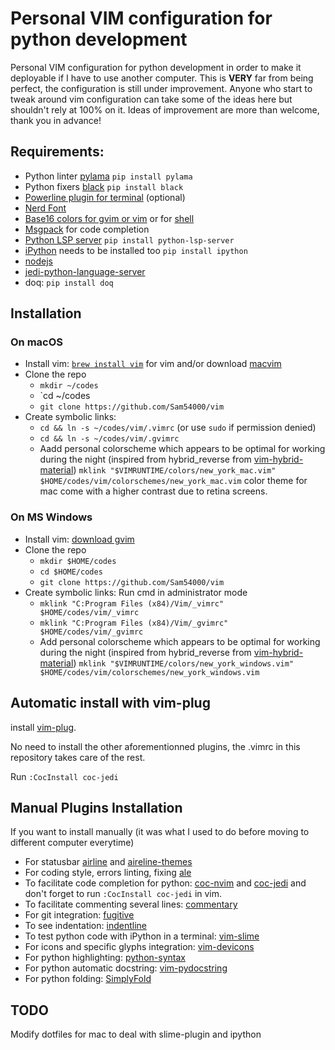 # Personal VIM configuration for python development
Personal VIM configuration for python development in order to make it deployable if I have to use another computer.
This is **VERY** far from being perfect, the configuration is still under improvement. Anyone who start to tweak around vim configuration can take some of the ideas here but shouldn't rely at 100% on it. Ideas of improvement are more than welcome, thank you in advance!
## Requirements:
- Python linter [pylama](https://klen.github.io/pylama/) `pip install pylama`
- Python fixers [black](https://github.com/psf/black) `pip install black`
- [Powerline plugin for terminal](https://github.com/powerline/fonts) (optional)
- [Nerd Font](https://www.nerdfonts.com/#features)
- [Base16 colors for gvim or vim](https://github.com/chriskempson/base16-vim) or for [shell](https://github.com/chriskempson/base16-shell)
- [Msgpack](https://github.com/msgpack/msgpack-python) for code completion 
- [Python LSP server](https://github.com/python-lsp/python-lsp-server) `pip install python-lsp-server`
- [iPython](https://ipython.org/) needs to be installed too `pip install ipython`
- [nodejs](https://nodejs.org/en/download/)
- [jedi-python-language-server](https://github.com/pappasam/jedi-language-server)
- doq: `pip install doq`

## Installation
### On macOS
* Install vim: [`brew install vim`](https://formulae.brew.sh/formula/vim) for vim and/or download [macvim](https://github.com/macvim-dev/macvim)
* Clone the repo
  - `mkdir ~/codes`
  - `cd ~/codes
  - `git clone https://github.com/Sam54000/vim`
* Create symbolic links: 
  - `cd && ln -s ~/codes/vim/.vimrc` (or use `sudo` if permission denied)
  - `cd && ln -s ~/codes/vim/.gvimrc`
  - Aadd personal colorscheme which appears to be optimal for working during the night (inspired from hybrid_reverse from [vim-hybrid-material](https://github.com/kristijanhusak/vim-hybrid-material)) `mklink "$VIMRUNTIME/colors/new_york_mac.vim" $HOME/codes/vim/colorschemes/new_york_mac.vim` color theme for mac come with a higher contrast due to retina screens.

 ### On MS Windows 
 * Install vim: [download gvim](https://ftp.nluug.nl/pub/vim/pc/gvim90.exe)
* Clone the repo
  - `mkdir $HOME/codes`
  - `cd $HOME/codes`
  - `git clone https://github.com/Sam54000/vim`
* Create symbolic links:
Run cmd in administrator mode
  - `mklink "C:Program Files (x84)/Vim/_vimrc" $HOME/codes/vim/_vimrc`
  - `mklink "C:Program Files (x84)/Vim/_gvimrc" $HOME/codes/vim/_gvimrc`
  - Add personal colorscheme which appears to be optimal for working during the night (inspired from hybrid_reverse from [vim-hybrid-material](https://github.com/kristijanhusak/vim-hybrid-material)) `mklink "$VIMRUNTIME/colors/new_york_windows.vim" $HOME/codes/vim/colorschemes/new_york_windows.vim`

## Automatic install with vim-plug
install [vim-plug](https://github.com/junegunn/vim-plug).

No need to install the other aforementionned plugins, the .vimrc in this repository takes care of the rest.

Run `:CocInstall coc-jedi`

## Manual Plugins Installation
If you want to install manually (it was what I used to do before moving to different computer everytime)

- For statusbar [airline](https://github.com/vim-airline/vim-airline) and [aireline-themes](https://github.com/vim-airline/vim-airline-themes#vim-airline-themes--)
- For coding style, errors linting, fixing [ale](https://github.com/dense-analysis/ale#usage)
- To facilitate code completion for python: [coc-nvim](https://github.com/neoclide/coc.nvim) and [coc-jedi](https://github.com/pappasam/coc-jedi) and don't forget to run `:CocInstall coc-jedi` in vim.
- To facilitate commenting several lines: [commentary](https://github.com/tpope/vim-commentary)
- For git integration: [fugitive](https://github.com/tpope/vim-fugitive)
- To see indentation: [indentline](https://github.com/Yggdroot/indentLine)
- To test python code with iPython in a terminal: [vim-slime](https://github.com/jpalardy/vim-slime)
- For icons and specific glyphs integration: [vim-devicons](https://github.com/ryanoasis/vim-devicons)
- For python highlighting: [python-syntax](https://github.com/vim-python/python-syntax/)
- For python automatic docstring: [vim-pydocstring](https://github.com/heavenshell/vim-pydocstring)
- For python folding: [SimplyFold](https://github.com/tmhedberg/SimpylFold)

## TODO
Modify dotfiles for mac to deal with slime-plugin and ipython
